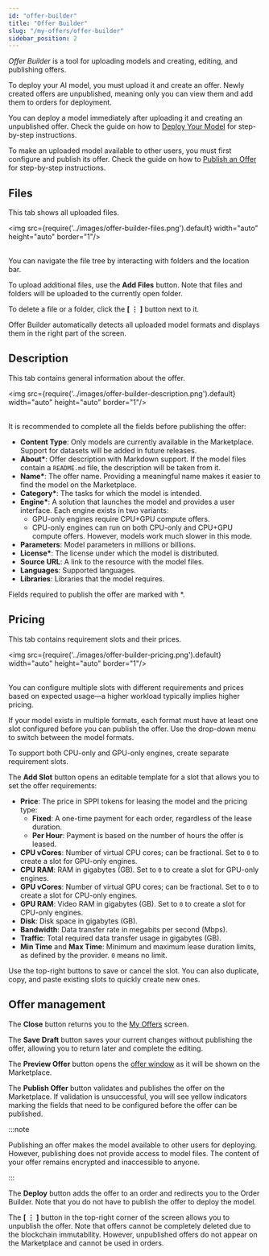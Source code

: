 ```yaml
---
id: "offer-builder"
title: "Offer Builder"
slug: "/my-offers/offer-builder"
sidebar_position: 2
---
```


_Offer Builder_ is a tool for uploading models and creating, editing, and publishing offers.

To deploy your AI model, you must upload it and create an offer. Newly created offers are unpublished, meaning only you can view them and add them to orders for deployment.

You can deploy a model immediately after uploading it and creating an unpublished offer. Check the guide on how to [Deploy Your Model](/marketplace/guides/deploy-model) for step-by-step instructions.

To make an uploaded model available to other users, you must first configure and publish its offer. Check the guide on how to [Publish an Offer](/marketplace/guides/publish-offer) for step-by-step instructions.

## Files

This tab shows all uploaded files.

<img src={require('../images/offer-builder-files.png').default} width="auto" height="auto" border="1"/>
<br/>
<br/>

You can navigate the file tree by interacting with folders and the location bar.

To upload additional files, use the **Add Files** button. Note that files and folders will be uploaded to the currently open folder.

To delete a file or a folder, click the **[ ⋮ ]** button next to it.

Offer Builder automatically detects all uploaded model formats and displays them in the right part of the screen.

## Description

This tab contains general information about the offer.

<img src={require('../images/offer-builder-description.png').default} width="auto" height="auto" border="1"/>
<br/>
<br/>

 It is recommended to complete all the fields before publishing the offer:

- **Content Type**: Only models are currently available in the Marketplace. Support for datasets will be added in future releases.
- **About\***: Offer description with Markdown support. If the model files contain a `README.md` file, the description will be taken from it.
- **Name\***: The offer name. Providing a meaningful name makes it easier to find the model on the Marketplace.
- **Category\***: The tasks for which the model is intended.
- **Engine\***: A solution that launches the model and provides a user interface. Each engine exists in two variants:
    + GPU-only engines require CPU+GPU compute offers.
    + CPU-only engines can run on both CPU-only and CPU+GPU compute offers. However, models work much slower in this mode.
- **Parameters**: Model parameters in millions or billions.
- **License\***: The license under which the model is distributed.
- **Source URL**: A link to the resource with the model files.
- **Languages**: Supported languages.
- **Libraries**: Libraries that the model requires.

Fields required to publish the offer are marked with \*.

## Pricing

This tab contains requirement slots and their prices.

<img src={require('../images/offer-builder-pricing.png').default} width="auto" height="auto" border="1"/>
<br/>
<br/>

You can configure multiple slots with different requirements and prices based on expected usage—a higher workload typically implies higher pricing.

If your model exists in multiple formats, each format must have at least one slot configured before you can publish the offer. Use the drop-down menu to switch between the model formats.

To support both CPU-only and GPU-only engines, create separate requirement slots.

The **Add Slot** button opens an editable template for a slot that allows you to set the offer requirements:

- **Price**: The price in SPPI tokens for leasing the model and the pricing type:
    + **Fixed**: A one-time payment for each order, regardless of the lease duration.
    + **Per Hour**: Payment is based on the number of hours the offer is leased.
- **CPU vCores**: Number of virtual CPU cores; can be fractional. Set to `0` to create a slot for GPU-only engines.
- **CPU RAM**: RAM in gigabytes (GB). Set to `0` to create a slot for GPU-only engines.
- **GPU vCores**: Number of virtual GPU cores; can be fractional. Set to `0` to create a slot for CPU-only engines.
- **GPU RAM**: Video RAM in gigabytes (GB). Set to `0` to create a slot for CPU-only engines.
- **Disk**: Disk space in gigabytes (GB).
- **Bandwidth**: Data transfer rate in megabits per second (Mbps).
- **Traffic**: Total required data transfer usage in gigabytes (GB).
- **Min Time** and **Max Time**: Minimum and maximum lease duration limits, as defined by the provider. `0` means no limit.

Use the top-right buttons to save or cancel the slot. You can also duplicate, copy, and paste existing slots to quickly create new ones.

## Offer management

The **Close** button returns you to the [My Offers](/marketplace/my-offers) screen.

The **Save Draft** button saves your current changes without publishing the offer, allowing you to return later and complete the editing.

The **Preview Offer** button opens the [offer window](/marketplace/models/offer) as it will be shown on the Marketplace.

The **Publish Offer** button validates and publishes the offer on the Marketplace. If validation is unsuccessful, you will see yellow indicators marking the fields that need to be configured before the offer can be published.

:::note

Publishing an offer makes the model available to other users for deploying. However, publishing does not provide access to model files. The content of your offer remains encrypted and inaccessible to anyone.

:::

The **Deploy** button adds the offer to an order and redirects you to the Order Builder. Note that you do not have to publish the offer to deploy the model.

The **[ ⋮ ]** button in the top-right corner of the screen allows you to unpublish the offer. Note that offers cannot be completely deleted due to the blockchain immutability. However, unpublished offers do not appear on the Marketplace and cannot be used in orders.